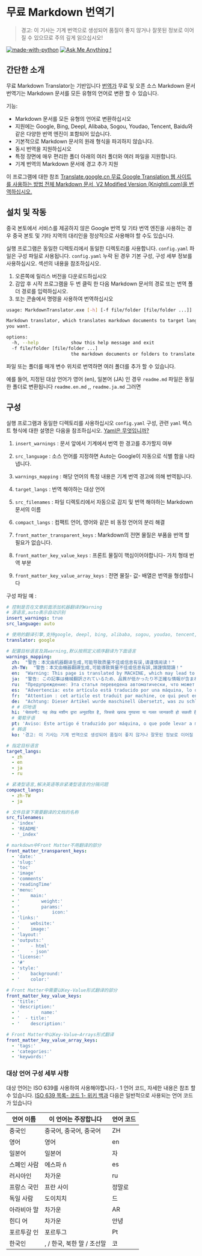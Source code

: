 #  무료 Markdown 번역기

> 경고: 이 기사는 기계 번역으로 생성되어 품질이 좋지 않거나 잘못된 정보로 이어질 수 있으므로 주의 깊게 읽으십시오!

[![made-with-python](https://img.shields.io/badge/Made%20with-Python-1f425f.svg)](https://www.python.org/)
[![Ask Me Anything !](https://img.shields.io/badge/Ask%20me-anything-1abc9c.svg)](https://GitHub.com/Naereen/ama)

##  간단한 소개

 무료 Markdown Translator는 기반입니다 [ 번역가](https://github.com/UlionTse/translators)  무료 및 오픈 소스 Markdown 문서 번역기는 Markdown 문서를 모든 유형의 언어로 변환 할 수 있습니다.

 기능:

-  Markdown 문서를 모든 유형의 언어로 변환하십시오
-  지원에는 Google, Bing, Deepl, Alibaba, Sogou, Youdao, Tencent, Baidu와 같은 다양한 번역 엔진이 포함되어 있습니다.
-  기본적으로 Markdown 문서의 원래 형식을 파괴하지 않습니다.
-  동시 번역을 지원하십시오
-  특정 장면에 매우 편리한 폴더 아래의 여러 폴더와 여러 파일을 지원합니다.
-  기계 번역의 Markdown 문서에 경고 추가 지원

 이 프로그램에 대한 참조 [ Translate.google.cn 무료 Google Translation 웹 사이트를 사용하는 방법 전체 Markdown 문서, V2 Modified Version (Knightli.com)을 번역하십시오.](https://www.knightli.com/zh-tw/2022/04/24/免費-google-翻譯-整篇-markdown-文檔-修改版/) 

##  설치 및 작동

 중국 본토에서 서비스를 제공하지 않은 Google 번역 및 기타 번역 엔진을 사용하는 경우 중국 본토 및 기타 지역의 대리인을 정상적으로 사용해야 할 수도 있습니다.

 실행 프로그램은 동일한 디렉토리에서 동일한 디렉토리를 사용합니다. `config.yaml`  파일은 구성 파일로 사용됩니다. `config.yaml`  누락 된 경우 기본 구성, 구성 세부 정보를 사용하십시오. 섹션의 내용을 참조하십시오.

1.  오른쪽에 릴리스 버전을 다운로드하십시오
2.  감압 후 시작 프로그램을 두 번 클릭 한 다음 Markdown 문서의 경로 또는 번역 폴더 경로를 입력하십시오.
3.  또는 콘솔에서 명령을 사용하여 번역하십시오

```bash
usage: MarkdownTranslator.exe [-h] [-f file/folder [file/folder ...]]

Markdown translator, which translates markdown documents to target languages
you want.

options:
  -h, --help            show this help message and exit
  -f file/folder [file/folder ...]
                        the markdown documents or folders to translate.
```

 파일 또는 폴더를 매개 변수 위치로 번역하면 여러 폴더를 추가 할 수 있습니다.

 예를 들어, 지정된 대상 언어가 영어 (en), 일본어 (JA) 인 경우 `readme.md`  파일은 동일한 폴더로 변환됩니다 `readme.en.md`  ,, `readme.ja.md`  그러면

##  구성

 실행 프로그램과 동일한 디렉토리를 사용하십시오 `config.yaml`  구성, 관련 `yaml`  텍스트 형식에 대한 설명은 다음을 참조하십시오. [ Yaml은 무엇입니까?](https://www.redhat.com/en/topics/automation/what-is-yaml) 

1.  `insert_warnings`  : 문서 앞에서 기계에서 번역 한 경고를 추가할지 여부

2.  `src_language`  : 소스 언어를 지정하면 Auto는 Google이 자동으로 식별 함을 나타냅니다.

3.  `warnings_mapping`  : 해당 언어의 특정 내용은 기계 번역 경고에 의해 번역됩니다.

4.  `target_langs`  : 번역 해야하는 대상 언어

5.  `src_filenames`  : 파일 디렉토리에서 자동으로 감지 및 번역 해야하는 Markdown 문서의 이름

6.  `compact_langs`  : 컴팩트 언어, 영어와 같은 비 동정 언어의 분리 해결

7.  `front_matter_transparent_keys`  : Markdown의 전면 물질은 부품을 번역 할 필요가 없습니다.

8.  `front_matter_key_value_keys`  : 프론트 물질이 핵심이어야합니다- 가치 형태 번역 부분

9.  `front_matter_key_value_array_keys`  : 전면 물질- 값- 배열은 번역을 형성합니다

 구성 파일 예 :

```yaml
# 控制是否在文章前面添加机器翻译的Warning
# 源语言,auto表示自动识别
insert_warnings: true
src_language: auto

# 使用的翻译引擎,支持google, deepl, bing, alibaba, sogou, youdao, tencent, baidu等翻译引擎
translator: google

# 配置目标语言及其warning,默认按照定义顺序翻译为下面语言
warnings_mapping:
  zh:  "警告：本文由机器翻译生成,可能导致质量不佳或信息有误,请谨慎阅读！" 
  zh-TW:  "警告：本文由機器翻譯生成,可能導致質量不佳或信息有誤,請謹慎閱讀！" 
  en:  "Warning: This page is translated by MACHINE, which may lead to POOR QUALITY or INCORRECT INFORMATION, please read with CAUTION!" 
  ja:  "警告: この記事は機械翻訳されているため、品質が低かったり不正確な情報が含まれる可能性があります. よくお読みください. " 
  ru:  "Предупреждение: Эта статья переведена автоматически, что может привести к некачественной или неверной информации, пожалуйста, внимательно прочитайте!" 
  es:  "Advertencia: este artículo está traducido por una máquina, lo que puede dar lugar a una mala calidad o información incorrecta. ¡Lea atentamente!" 
  fr:  "Attention : cet article est traduit par machine, ce qui peut entraîner une mauvaise qualité ou des informations incorrectes, veuillez lire attentivement !" 
  de:  "Achtung: Dieser Artikel wurde maschinell übersetzt, was zu schlechter Qualität oder falschen Informationen führen kann, bitte sorgfältig lesen!" 
  # # 印地语
  hi: 'चेतावनी: यह लेख मशीन द्वारा अनुवादित है, जिससे खराब गुणवत्ता या गलत जानकारी हो सकती है, कृपया ध्यान से पढ़ें!'
  # 葡萄牙语
  pt: 'Aviso: Este artigo é traduzido por máquina, o que pode levar a má qualidade ou informações incorretas, leia com atenção!'
  # 韩语
  ko: '경고: 이 기사는 기계 번역으로 생성되어 품질이 좋지 않거나 잘못된 정보로 이어질 수 있으므로 주의 깊게 읽으십시오!'

# 指定目标语言
target_langs:
  - zh
  - en
  - ja
  - ru

# 紧凑型语言,解决英语等非紧凑型语言的分隔问题
compact_langs:
  - zh-TW
  - ja

# 文件目录下需要翻译的文档的名称
src_filenames:
  - 'index'
  - 'README'
  - '_index'

# markdown中Front Matter不用翻译的部分
front_matter_transparent_keys:
  - 'date:'
  - 'slug:'
  - 'toc'
  - 'image'
  - 'comments'
  - 'readingTime'
  - 'menu:'
  - '    main:'
  - '        weight:'
  - '        params:'
  - '            icon:'
  - 'links:'
  - '    website:'
  - '    image:'
  - 'layout:'
  - 'outputs:'
  - '    - html'
  - '    - json'
  - 'license:'
  - '#'
  - 'style:'
  - '    background:'
  - '    color:'

# Front Matter中需要以Key-Value形式翻译的部分
front_matter_key_value_keys:
  - 'title:'
  - 'description:'
  - '        name:'
  - '  - title:'
  - '    description:'

# Front Matter中以Key-Value—Arrays形式翻译
front_matter_key_value_array_keys:
  - 'tags:'
  - 'categories:'
  - 'keywords:'
```

###  대상 언어 구성 세부 사항

 대상 언어는 ISO 639를 사용하여 사용해야합니다.- 1 언어 코드, 자세한 내용은 참조 할 수 있습니다. [ ISO 639 목록- 코드 1- 위키 백과](https://en.wikipedia.org/wiki/List_of_ISO_639-1_codes)  다음은 일반적으로 사용되는 언어 코드가 있습니다

| 언어 이름| 이 언어는 주장합니다| 언어 코드|
|----------|------------------------------|--------|
| 중국인| 중국어, 중국어, 중국어| ZH|
| 영어| 영어| en|
| 일본어| 일본어| 자|
| 스페인 사람| 에스파 ñ| es|
| 러시아인| 차가운| ru|
| 프랑스 국민| 프란 사이| 정말로|
| 독일 사람| 도이치치| 드|
| 아라비아 말| 차가운| AR|
| 힌디 어| 차가운| 안녕|
| 포르투갈 인| 포르투그| Pt|
| 한국인| , / 한국, 북한 말 / 조선말| 코|


